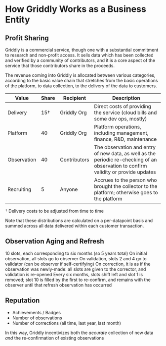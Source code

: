 # How Griddly Works as a Business Entity

## Profit Sharing

Griddly is a commercial service, though one with a substantial commitment to research and non-profit access. It sells data which has been collected and verified by a community of contributors, and it is a core aspect of the service that those contributors share in the proceeds.

The revenue coming into Griddly is allocated between various categories, according to the basic value chain that stretches from the basic operations of the platform, to data collection, to the delivery of the data to customers.

| Value       | Share | Recipient    | Description
| ----------- | ----- | -----------  | -----------
| Delivery    | 15†   | Griddly Org  | Direct costs of providing the service (cloud bills and some dev ops, mostly)
| Platform    | 40    | Griddly Org  | Platform operations, including management, finance, R&D, maintenance
| Observation | 40    | Contributors | The observation and entry of new data, as well as the periodic re-checking of an observation to confirm validity or provide updates
| Recruiting  | 5     | Anyone      | Accrues to the person who brought the collector to the platform; otherwise goes to the platform

† Delivery costs to be adjusted from time to time

Note that these distributions are calculated on a per-datapoint basis and summed across all data delivered within each customer transaction.

## Observation Aging and Refresh

10 slots, each corresponding to six months (so 5 years total)
On initial observation, all slots go to observer
On validation, slots 2 and 4 go to validator (can be observer if self-certifying)
On correction, it is as if the observation was newly-made: all slots are given to the corrector, and validation is re-opened
Every six months, slots shift left and slot 1 is removed; slot 10 is filled by the first to re-confirm, and remains with the observer until that refresh observation has occurred

## Reputation

* Achievements / Badges
* Number of observations
* Number of corrections (all time, last year, last month)

In this way, Griddly incentivizes both the *accurate* collection of new data *and* the re-confirmation of existing observations
